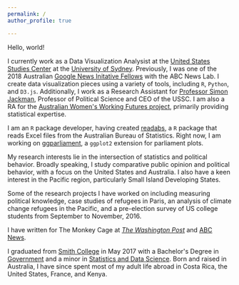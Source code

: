 ```yaml
---
permalink: /
author_profile: true

---
```

Hello, world!

I currently work as a Data Visualization Analysist at the [United States Studies Center](https://www.ussc.edu.au/) at the [University of Sydney](https://sydney.edu.au/). Previously, I was one of the 2018 Australian [Google News Initative Fellows](https://newslab.withgoogle.com/fellowship) with the ABC News Lab. I create data visualization pieces using a variety of tools, including `R`, `Python`, and `D3.js`. Additionally, I work as a Research Assistant for [Professor Simon Jackman](https://www.ussc.edu.au/experts/simon-jackman), Professor of Political Science and CEO of the USSC. I am also a RA for the [Australian Women's Working Futures project](http://www.sydney.edu.au/business/research/grants/awwf), primarily providing statistical expertise.

I am an `R` package developer, having created [readabs](http://zmeers.github.io/readabs/), a `R` package that reads Excel files from the Australian Bureau of Statistics. Right now, I am working on [ggparliament](https://github.com/robWHickman/ggparliament), a `ggplot2` extension for parliament plots. 

My research interests lie in the intersection of statistics and political behavior. Broadly speaking, I study comparative public opinion and political behavior, with a focus on the United States and Australia. I also have a keen interest in the Pacific region, particularly Small Island Developing States. 

Some of the research projects I have worked on including measuring political knowledge, case studies of refugees in Paris, an analysis of climate change refugees in the Pacific, and a pre-election survey of US college students from September to November, 2016.

I have written for The Monkey Cage at [*The Washington Post*](https://www.washingtonpost.com/news/monkey-cage/wp/2017/10/25/we-finally-know-the-results-of-papua-new-guineas-elections/?utm_term=.a1cc038a4649) and [ABC News](http://www.abc.net.au/news/2018-01-19/donald-trump-remains-popular-with-republicans-after-a-year/9333378). 

I graduated from [Smith College](https://www.smith.edu) in May 2017 with a Bachelor's Degree in [Government](https://www.smith.edu/gov/) and a minor in [Statistics and Data Science](https://www.smith.edu/sds/). Born and raised in Australia, I have since spent most of my adult life abroad in Costa Rica, the United States, France, and Kenya. 



